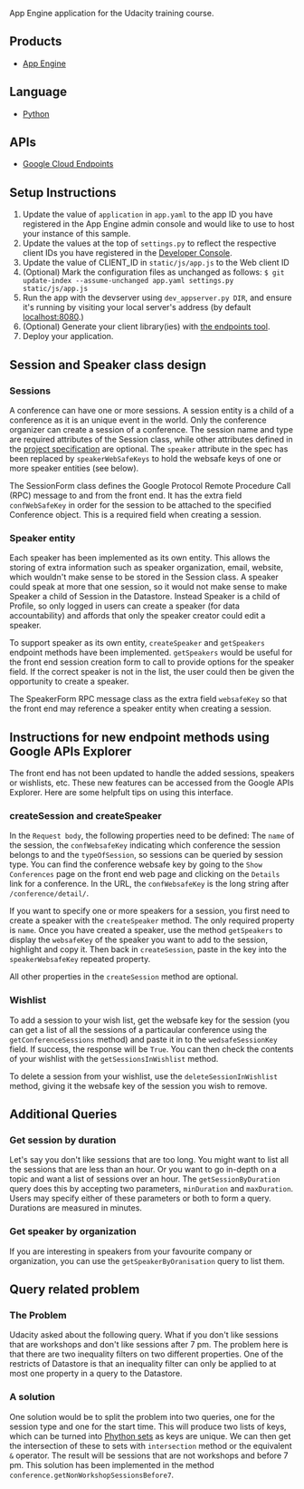 App Engine application for the Udacity training course.

## Products
- [App Engine][1]

## Language
- [Python][2]

## APIs
- [Google Cloud Endpoints][3]

## Setup Instructions
1. Update the value of `application` in `app.yaml` to the app ID you
   have registered in the App Engine admin console and would like to use to host
   your instance of this sample.
1. Update the values at the top of `settings.py` to
   reflect the respective client IDs you have registered in the
   [Developer Console][4].
1. Update the value of CLIENT_ID in `static/js/app.js` to the Web client ID
1. (Optional) Mark the configuration files as unchanged as follows:
   `$ git update-index --assume-unchanged app.yaml settings.py static/js/app.js`
1. Run the app with the devserver using `dev_appserver.py DIR`, and ensure it's
   running by visiting your local server's address (by default [localhost:8080][5].)
1. (Optional) Generate your client library(ies) with [the endpoints tool][6].
1. Deploy your application.

## Session and Speaker class design
### Sessions
A conference can have one or more sessions. A session entity is a child of
a conference as it is an unique event in the world. Only the conference
organizer can create a session of a conference. The session name and type are
required attributes of the Session class, while other attributes defined in the
[project specification][7] are optional. The `speaker` attribute in the spec has
been replaced by `speakerWebSafeKeys` to hold the websafe keys of one or more
speaker entities (see below).

The SessionForm class defines the Google Protocol Remote Procedure Call (RPC)
message to and from the front end. It has the extra field `confWebSafeKey` in order
for the session to be attached to the specified Conference object. This is a required
field when creating a session.

### Speaker entity
Each speaker has been implemented as its own entity. This allows the storing of
extra information such as speaker organization, email, website, which wouldn't make sense
to be stored in the Session class. A speaker could speak at more that one session,
so it would not make sense to make Speaker a child of Session in the Datastore.
Instead Speaker is a child of Profile, so only logged in users can create a speaker
(for data accountability) and affords that only the speaker creator could edit a
speaker.

To support speaker as its own entity, `createSpeaker` and `getSpeakers` endpoint
methods have been implemented. `getSpeakers` would be useful for the front end
session creation form to call to provide options for the speaker field. If the
correct speaker is not in the list, the user could then be given the opportunity
to create a speaker.

The SpeakerForm RPC message class as the extra field `websafeKey` so that the
front end may reference a speaker entity when creating a session.

## Instructions for new endpoint methods using Google APIs Explorer
The front end has not been updated to handle the added sessions, speakers or
wishlists, etc. These new features can be accessed from the Google APIs Explorer.
Here are some helpfult tips on using this interface.

### createSession and createSpeaker
In the `Request body`, the following properties need to be defined: The `name` of the
session, the `confWebsafeKey` indicating which conference the session belongs to and
the `typeOfSession`, so sessions can be queried by session type.
You can find the conference websafe key by going to the `Show Conferences` page on the
front end web page and clicking on the `Details` link for a conference. In the URL, the
`confWebsafeKey` is the long string after `/conference/detail/`.

If you want to specify one or more speakers for a session, you first need to create a
speaker with the `createSpeaker` method. The only required property is `name`. Once you
have created a speaker, use the method `getSpeakers` to display the `websafeKey` of the
speaker you want to add to the session, highlight and copy it. Then back in `createSession`,
paste in the key into the `speakerWebsafeKey` repeated property.

All other properties in the `createSession` method are optional.

### Wishlist
To add a session to your wish list, get the websafe key for the session (you can get a list
of all the sessions of a particaular conference using the `getConferenceSessions` method) and
paste it in to the `wedsafeSessionKey` field. If success, the response will be `True`. You can
then check the contents of your wishlist with the `getSessionsInWishlist` method.

To delete a session from your wishlist, use the `deleteSessionInWishlist` method, giving it the
websafe key of the session you wish to remove.

## Additional Queries
### Get session by duration
Let's say you don't like sessions that are too long. You might want to list all
the sessions that are less than an hour. Or you want to go in-depth on a topic
and want a list of sessions over an hour. The `getSessionByDuration` query does
this by accepting two parameters, `minDuration` and `maxDuration`. Users may specify
either of these parameters or both to form a query. Durations are
measured in minutes.

### Get speaker by organization
If you are interesting in speakers from your favourite company or organization, you
can use the `getSpeakerByOranisation` query to list them.

## Query related problem
### The Problem
Udacity asked about the following query. What if you don't like sessions that are workshops
and don't like sessions after 7 pm. The problem here is that there are two inequality filters
on two different properties. One of the restricts of Datastore is that an inequality filter
can only be applied to at most one property in a query to the Datastore.

### A solution
One solution would be to split the problem into two queries, one for the session type
and one for the start time. This will produce two lists of keys, which can be turned
into [Phython sets][8] as keys are unique. We can then get the intersection of these
to sets with `intersection` method or the equivalent `&` operator. The result will
be sessions that are not workshops and before 7 pm. This solution has been implemented
in the method `conference.getNonWorkshopSessionsBefore7`.

[1]: https://developers.google.com/appengine
[2]: http://python.org
[3]: https://developers.google.com/appengine/docs/python/endpoints/
[4]: https://console.developers.google.com/
[5]: https://localhost:8080/
[6]: https://developers.google.com/appengine/docs/python/endpoints/endpoints_tool
[7]: https://docs.google.com/document/d/1H9anIDV4QCPttiQEwpGe6MnMBx92XCOlz0B4ciD7lOs/pub
[8]: https://docs.python.org/2/library/sets.html
